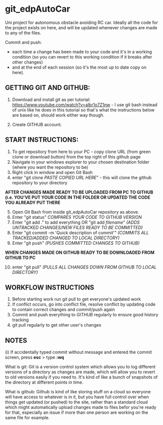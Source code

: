 # git_edpAutoCar
Uni project for autonomous obstacle avoiding RC car. Ideally all the code for the project exists on here, and will be updated whenever changes are made to any of the files. 

Commit and push:
- each time a change has been made to your code and it's in a working condition (so you can revert to this working condition if it breaks after other changes) 
- and at the end of each session (so it's the most up to date copy on here).

## GETTING GIT AND GITHUB:
1. Download and install git as per tutorial:
https://www.youtube.com/watch?v=albr1o7Z1nw - I use git bash instead of unix like he does in this tutorial so that's what the instructions below are based on, should work either way though.

2. Create GITHUB account.

## START INSTRUCTIONS:
1. To get repository from here to your PC - copy clone URL (from green clone or download button) from the top right of this github page
2. Navigate in your windows explorer to your chosen destination folder (where you want the repository to be)
3. Right click in window and open Git Bash
4. enter "git clone *PASTE COPIED URL HERE*" - this will clone the github repository to your directory

**AFTER CHANGES MADE READY TO BE UPLOADED FROM PC TO GITHUB (i.e. YOU'VE PUT YOUR CODE IN THE FOLDER OR UPDATED THE CODE YOU ALREADY PUT THERE**

5. Open Git Bash from inside git_edpAutoCar repository as above.
6. Enter "git status" *COMPARES YOUR CODE TO GITHUB VERSION*
7. Enter "git add ." to add everything OR "git add *filename*" *(ADDS UNTRACKED CHANGES/NEW FILES READY TO BE COMMITTED)*
8. Enter "git commit -m 'Quick description of commit'" *(COMMITS ALL TRACKED/ADDED CHANGED TO LOCAL DIRECTORY)*
9. Enter "git push" *(PUSHES COMMITTED CHANGES TO GITHUB)*

**WHEN CHANGES MADE ON GITHUB READY TO BE DOWNLOADED FROM GITHUB TO PC**

10. enter "git pull" *(PULLS ALL CHANGES DOWN FROM GITHUB TO LOCAL DIRECTORY)*

## WORKFLOW INSTRUCTIONS
1. Before starting work run git pull to get everyone's updated work
2. If conflict occurs, go into conflict file, resolve conflict by updating code to contain correct changes and commit/push again
3. Commit and push everything to *GITHUB* regularly to ensure good history tracking
4. git pull regularly to get other user's changes

## NOTES
(i) If accidentally typed commit without message and entered the commit screen, press **esc** > type **:wq**

What is git:
Git is a version control system which allows you to log different versions of a directory as changes are made, which will allow you to revert to old versions easily if you need to. It's kind of like a bunch of snapshots of the directory at different points in time.

What is github:
Github is kind of like storing stuff on a cloud so everyone will have access to whatever is in it, but you have full control over when things get updated (or pushed) to the site, rather than a standard cloud which might automatically upload changes made to files befor you're ready for that, especially an issue if more than one person are working on the same file for example.
